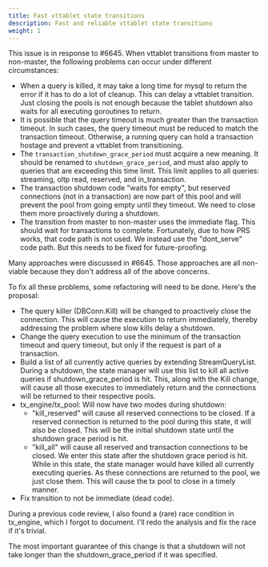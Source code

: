 ```yaml
---
title: Fast vttablet state transitions
description: Fast and reliable vttablet state transitions
weight: 1
---
```


This issue is in response to #6645. When vttablet transitions from master to non-master, the following problems can occur under different circumstances:
* When a query is killed, it may take a long time for mysql to return the error if it has to do a lot of cleanup. This can delay a vttablet transition. Just closing the pools is not enough because the tablet shutdown also waits for all executing goroutines to return.
* It is possible that the query timeout is much greater than the transaction timeout. In such cases, the query timeout must be reduced to match the transaction timeout. Otherwise, a running query can hold a transaction hostage and prevent a vttablet from transitioning.
* The `transaction_shutdown_grace_period` must acquire a new meaning. It should be renamed to `shutdown_grace_period`, and must also apply to queries that are exceeding this time limit. This limit applies to all queries: streaming, oltp read, reserved, and in_transaction.
* The transaction shutdown code "waits for empty", but reserved connections (not in a transaction) are now part of this pool and will prevent the pool from going empty until they timeout. We need to close them more proactively during a shutdown.
* The transition from master to non-master uses the immediate flag. This should wait for transactions to complete. Fortunately, due to how PRS works, that code path is not used. We instead use the "dont_serve" code path. But this needs to be fixed for future-proofing.

Many approaches were discussed in #6645. Those approaches are all non-viable because they don't address all of the above concerns.

To fix all these problems, some refactoring will need to be done. Here's the proposal:
* The query killer (DBConn.Kill) will be changed to proactively close the connection. This will cause the execution to return immediately, thereby addressing the problem where slow kills delay a shutdown.
* Change the query execution to use the minimum of the transaction timeout and query timeout, but only if the request is part of a transaction.
* Build a list of all currently active queries by extending StreamQueryList. During a shutdown, the state manager will use this list to kill all active queries if shutdown_grace_period is hit. This, along with the Kill change, will cause all those executes to immediately return and the connections will be returned to their respective pools.
* tx_engine/tx_pool: Will now have two modes during shutdown:
  * "kill_reserved" will cause all reserved connections to be closed. If a reserved connection is returned to the pool during this state, it will also be closed. This will be the initial shutdown state until the shutdown grace period is hit.
  * "kill_all" will cause all reserved and transaction connections to be closed. We enter this state after the shutdown grace period is hit. While in this state, the state manager would have killed all currently executing queries. As these connections are returned to the pool, we just close them. This will cause the tx pool to close in a timely manner.
* Fix transition to not be immediate (dead code).

During a previous code review, I also found a (rare) race condition in tx_engine, which I forgot to document. I'll redo the analysis and fix the race if it's trivial.

The most important guarantee of this change is that a shutdown will not take longer than the shutdown_grace_period if it was specified.
